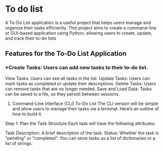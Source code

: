 # To do list
A To-Do List application is a useful project that helps users manage and organize their tasks efficiently. This project aims to create a command-line or GUI-based application using Python, allowing users to create, update, and track their to-do lists

## Features for the To-Do List Application
### *Create Tasks: Users can add new tasks to their to-do list.
View Tasks: Users can see all tasks in the list.
Update Tasks: Users can mark tasks as completed or update their descriptions.
Delete Tasks: Users can remove tasks that are no longer needed.
Save and Load Data: Tasks can be saved to a file, so they persist between sessions.
1. Command-Line Interface (CLI) To-Do List
The CLI version will be simple and allow users to manage their tasks via a terminal. Here’s an outline of how to build it:

Step 1: Plan the Task Structure
Each task will have the following attributes:

Task Description: A brief description of the task.
Status: Whether the task is "pending" or "completed".
You can store tasks as a list of dictionaries or a list of strings.
